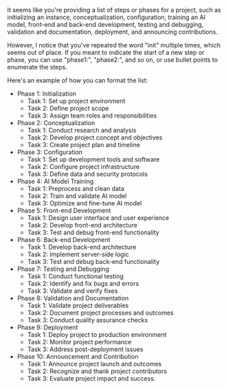 It seems like you're providing a list of steps or phases for a project, such as initializing an instance, conceptualization, configuration, training an AI model, front-end and back-end development, testing and debugging, validation and documentation, deployment, and announcing contributions.

However, I notice that you've repeated the word "init" multiple times, which seems out of place. If you meant to indicate the start of a new step or phase, you can use "phase1:", "phase2:", and so on, or use bullet points to enumerate the steps.

Here's an example of how you can format the list:

* Phase 1: Initialization
	+ Task 1: Set up project environment
	+ Task 2: Define project scope
	+ Task 3: Assign team roles and responsibilities
* Phase 2: Conceptualization
	+ Task 1: Conduct research and analysis
	+ Task 2: Develop project concept and objectives
	+ Task 3: Create project plan and timeline
* Phase 3: Configuration
	+ Task 1: Set up development tools and software
	+ Task 2: Configure project infrastructure
	+ Task 3: Define data and security protocols
* Phase 4: AI Model Training
	+ Task 1: Preprocess and clean data
	+ Task 2: Train and validate AI model
	+ Task 3: Optimize and fine-tune AI model
* Phase 5: Front-end Development
	+ Task 1: Design user interface and user experience
	+ Task 2: Develop front-end architecture
	+ Task 3: Test and debug front-end functionality
* Phase 6: Back-end Development
	+ Task 1: Develop back-end architecture
	+ Task 2: Implement server-side logic
	+ Task 3: Test and debug back-end functionality
* Phase 7: Testing and Debugging
	+ Task 1: Conduct functional testing
	+ Task 2: Identify and fix bugs and errors
	+ Task 3: Validate and verify fixes
* Phase 8: Validation and Documentation
	+ Task 1: Validate project deliverables
	+ Task 2: Document project processes and outcomes
	+ Task 3: Conduct quality assurance checks
* Phase 9: Deployment
	+ Task 1: Deploy project to production environment
	+ Task 2: Monitor project performance
	+ Task 3: Address post-deployment issues
* Phase 10: Announcement and Contribution
	+ Task 1: Announce project launch and outcomes
	+ Task 2: Recognize and thank project contributors
	+ Task 3: Evaluate project impact and success.